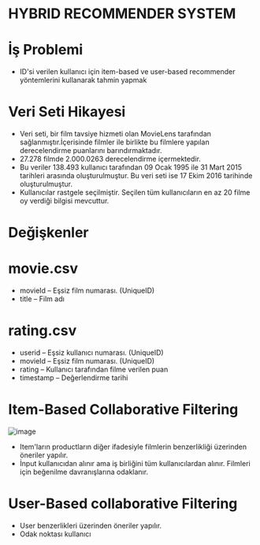 # HYBRID RECOMMENDER SYSTEM

# İş Problemi

* ID'si verilen kullanıcı için item-based ve user-based recommender yöntemlerini kullanarak tahmin yapmak

# Veri Seti Hikayesi

* Veri seti, bir film tavsiye hizmeti olan MovieLens tarafından sağlanmıştır.İçerisinde filmler ile birlikte bu filmlere yapılan derecelendirme puanlarını 
barındırmaktadır.
* 27.278 filmde 2.000.0263 derecelendirme içermektedir. 
* Bu veriler 138.493 kullanıcı tarafından 09 Ocak 1995 ile 31 Mart 2015 tarihleri arasında oluşturulmuştur. Bu veri seti ise 17 Ekim 2016 tarihinde oluşturulmuştur.
* Kullanıcılar rastgele seçilmiştir. Seçilen tüm kullanıcıların en az 20 filme oy verdiği bilgisi mevcuttur.

# Değişkenler

# movie.csv
* movieId – Eşsiz film numarası. (UniqueID)
* title – Film adı

# rating.csv

* userid – Eşsiz kullanıcı numarası. (UniqueID)
* movieId – Eşsiz film numarası. (UniqueID)
* rating – Kullanıcı tarafından filme verilen puan
* timestamp – Değerlendirme tarihi

# Item-Based Collaborative Filtering

   ![image](https://user-images.githubusercontent.com/73841520/122440513-4d65c200-cfa5-11eb-83b7-7754e0c6571f.png)

* Item'ların productların diğer ifadesiyle filmlerin benzerlikliği üzerinden öneriler yapılır.
* İnput kullanıcıdan alınır ama iş birliğini tüm kullanıcılardan alınır. Filmleri için beğenilme davranışlarına odaklanır.

# User-Based collaborative Filtering
* User benzerlikleri üzerinden öneriler yapılır.
* Odak noktası kullanıcı
